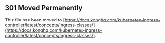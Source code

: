 ## 301 Moved Permanently

This file has been moved to [https://docs.konghq.com/kubernetes-ingress-controller/latest/concepts/ingress-classes/](https://docs.konghq.com/kubernetes-ingress-controller/latest/concepts/ingress-classes/).
